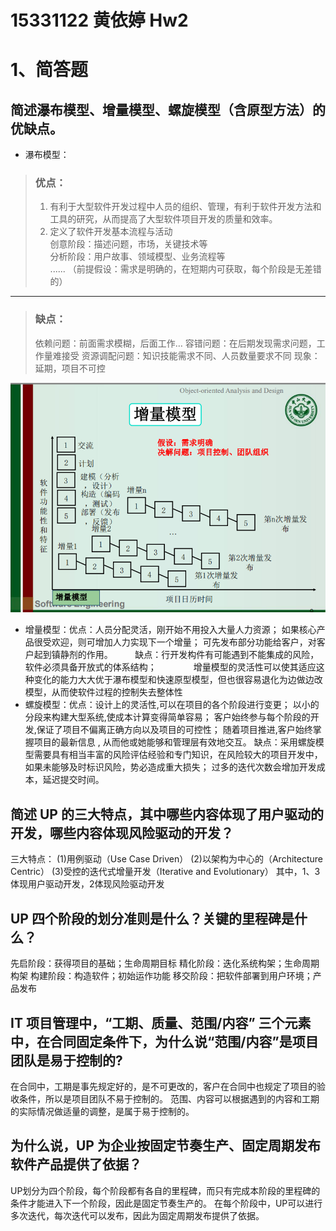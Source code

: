 # 15331122 黄依婷 Hw2

# 1、简答题  
## 简述瀑布模型、增量模型、螺旋模型（含原型方法）的优缺点。  

* 瀑布模型：  
> ### 优点：
> 1. 有利于大型软件开发过程中人员的组织、管理，有利于软件开发方法和工具的研究，从而提高了大型软件项目开发的质量和效率。  
> 2. 定义了软件开发基本流程与活动  
>    创意阶段：描述问题，市场，关键技术等  
>    分析阶段：用户故事、领域模型、业务流程等  
> ......
>（前提假设：需求是明确的，在短期内可获取，每个阶段是无差错的）
- - - 
> ### 缺点：
> 依赖问题：前面需求模糊，后面工作…
> 容错问题：在后期发现需求问题，工作量难接受
> 资源调配问题：知识技能需求不同、人员数量要求不同
> 现象：延期，项目不可控
              
![瀑布模型](https://github.com/YitingKikyo/YitingKikyo.github.io/blob/master/_post/SystemAnalysis/increasement.png)

              
* 增量模型：优点：人员分配灵活，刚开始不用投入大量人力资源；
               如果核心产品很受欢迎，则可增加人力实现下一个增量；
               可先发布部分功能给客户，对客户起到镇静剂的作用。
         缺点：行开发构件有可能遇到不能集成的风险，软件必须具备开放式的体系结构；
               增量模型的灵活性可以使其适应这种变化的能力大大优于瀑布模型和快速原型模型，但也很容易退化为边做边改模型，从而使软件过程的控制失去整体性
               
* 螺旋模型：优点：设计上的灵活性,可以在项目的各个阶段进行变更；
               以小的分段来构建大型系统,使成本计算变得简单容易；
               客户始终参与每个阶段的开发,保证了项目不偏离正确方向以及项目的可控性；
               随着项目推进,客户始终掌握项目的最新信息 , 从而他或她能够和管理层有效地交互。 
         缺点：采用螺旋模型需要具有相当丰富的风险评估经验和专门知识，在风险较大的项目开发中，如果未能够及时标识风险，势必造成重大损失；
               过多的迭代次数会增加开发成本，延迟提交时间。

## 简述 UP 的三大特点，其中哪些内容体现了用户驱动的开发，哪些内容体现风险驱动的开发？
三大特点：
(1)用例驱动（Use Case Driven）
(2)以架构为中心的（Architecture Centric）
(3)受控的迭代式增量开发（Iterative and Evolutionary）
其中，1、3体现用户驱动开发，2体现风险驱动开发

## UP 四个阶段的划分准则是什么？关键的里程碑是什么？
先启阶段：获得项目的基础；生命周期目标
精化阶段：迭化系统构架；生命周期构架
构建阶段：构造软件；初始运作功能
移交阶段：把软件部署到用户环境；产品发布

## IT 项目管理中，“工期、质量、范围/内容” 三个元素中，在合同固定条件下，为什么说“范围/内容”是项目团队是易于控制的?
在合同中，工期是事先规定好的，是不可更改的，客户在合同中也规定了项目的验收条件，所以是项目团队不易于控制的。
范围、内容可以根据遇到的内容和工期的实际情况做适量的调整，是属于易于控制的。

## 为什么说，UP 为企业按固定节奏生产、固定周期发布软件产品提供了依据？
UP划分为四个阶段，每个阶段都有各自的里程碑，而只有完成本阶段的里程碑的条件才能进入下一个阶段，因此是固定节奏生产的。
在每个阶段中，UP可以进行多次迭代，每次迭代可以发布，因此为固定周期发布提供了依据。
